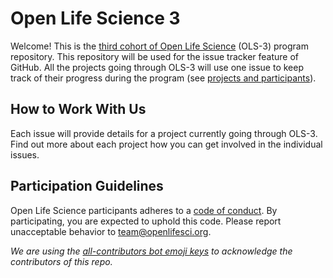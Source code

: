 # Open Life Science 3

Welcome! This is the [third cohort of Open Life Science](https://openlifesci.org/ols-3) (OLS-3) program repository. 
This repository will be used for the issue tracker feature of GitHub. 
All the projects going through OLS-3 will use one issue to keep track of their progress during the program (see [projects and participants](https://openlifesci.org/ols-3/projects-participants/)).

## How to Work With Us

Each issue will provide details for a project currently going through OLS-3. 
Find out more about each project how you can get involved in the individual issues.

## Participation Guidelines

Open Life Science participants adheres to a [code of conduct](CODE_OF_CONDUCT.md). 
By participating, you are expected to uphold this code. Please report unacceptable behavior to [team@openlifesci.org](mailto:team@openlifesci.org).

*We are using the [all-contributors bot emoji keys](https://allcontributors.org/) to acknowledge the contributors of this repo.*

